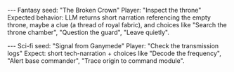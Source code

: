 --- Fantasy seed: "The Broken Crown"
Player: "Inspect the throne"
Expected behavior: LLM returns short narration referencing the empty throne, maybe a clue (a thread of royal fabric), and choices like "Search the throne chamber", "Question the guard", "Leave quietly".

--- Sci-fi seed: "Signal from Ganymede"
Player: "Check the transmission logs"
Expect: short tech-narration + choices like "Decode the frequency", "Alert base commander", "Trace origin to command module".
